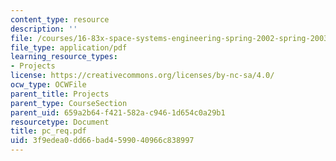 ```yaml
---
content_type: resource
description: ''
file: /courses/16-83x-space-systems-engineering-spring-2002-spring-2003/3f9edea0dd66bad4599040966c838997_pc_req.pdf
file_type: application/pdf
learning_resource_types:
- Projects
license: https://creativecommons.org/licenses/by-nc-sa/4.0/
ocw_type: OCWFile
parent_title: Projects
parent_type: CourseSection
parent_uid: 659a2b64-f421-582a-c946-1d654c0a29b1
resourcetype: Document
title: pc_req.pdf
uid: 3f9edea0-dd66-bad4-5990-40966c838997
---
```

